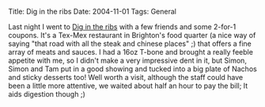 Title: Dig in the ribs
Date: 2004-11-01
Tags: General

Last night I went to [Dig in the ribs](http://www.digintheribs.co.uk) with a few friends and some 2-for-1 coupons. It's a Tex-Mex restaurant in Brighton's food quarter (a nice way of saying "that road with all the steak and chinese places" ;) that offers a fine array of meats and sauces.
I had a 16oz T-bone and brought a really feeble appetite with me, so I didn't make a very impressive dent in it, but Simon, Simon and Tam put in a good showing and tucked into a big plate of Nachos and sticky desserts too!
Well worth a visit, although the staff could have been a little more attentive, we waited about half an hour to pay the bill; It aids digestion though ;)
